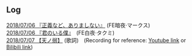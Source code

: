 ## Log

[2018/07/06 『正義など、ありましない』](20180706_seigi.html) (FE暗夜·マークス)　<br>
[2018/07/06 『君のいる僕』](20180706_kimi.html)　(FE白夜·タクミ) <br>
[2018/07/07 【天ノ弱】](20180707_ten.html) (歌詞)　(Recording for reference: [Youtube link](https://youtu.be/EoxRhxsTmNg) or [Bilibili link](https://www.bilibili.com/video/av7200271/)) <br>
